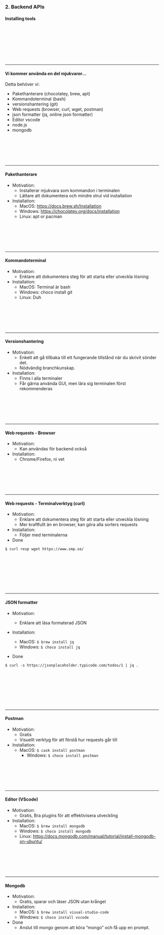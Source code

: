 ### 2. Backend APIs
#### Installing tools
&nbsp;

&nbsp;

&nbsp;

&nbsp;

---
#### Vi kommer använda en del mjukvaror...

Detta behöver vi:
* Pakethanterare (chocolatey, brew, apt)
* Kommandoterminal (bash)
* versionshantering (git)
* Web requests (browser, curl, wget, postman)
* json formatter (jq, online json formatter)
* Editor vscode
* node.js
* mongodb
&nbsp;

&nbsp;

&nbsp;

&nbsp;

---

#### Pakethanterare

* Motivation:
  * Installerar mjukvara som kommandon i terminalen
  * Lättare att dokumentera och mindre strul vid installation
* Installation:
  * MacOS: <a href="https://docs.brew.sh/Installation" target="blank">https://docs.brew.sh/Installation</a>
  * Windows: <a href="https://chocolatey.org/docs/installation" target="_blank">https://chocolatey.org/docs/installation</a>
  * Linux: apt or pacman
&nbsp;

&nbsp;

&nbsp;

&nbsp;

---
#### Kommandoterminal
* Motivation:
  * Enklare att dokumentera steg för att starta eller utveckla lösning
* Installation:
  * MacOS: Terminal är bash
  * Windows: choco install git
  * Linux: Duh
&nbsp;

&nbsp;

&nbsp;

&nbsp;

---
#### Versionshantering
* Motivation:
  * Enkelt att gå tillbaka till ett fungerande tillstånd när du skrivit sönder det.
  * Nödvändig branchkunskap.
* Installation:
  * Finns i alla terminaler
  * Får gärna använda GUI, men lära sig terminalen först rekommenderas
&nbsp;

&nbsp;

&nbsp;

&nbsp;

---
#### Web requests - Browser
* Motivation:
  * Kan användas för backend också
* Installation:
  * Chrome/Firefox, ni vet
&nbsp;

&nbsp;

&nbsp;

&nbsp;

---
#### Web requests - Terminalverktyg (curl)
* Motivation:
  * Enklare att dokumentera steg för att starta eller utveckla lösning
  * Mer kraftfullt än en browser, kan göra alla sorters requests
* Installation:
  * Följer med terminalerna
* Done
```
$ curl resp wget https://www.smp.se/
```			 
&nbsp;

&nbsp;

&nbsp;

&nbsp;

---
#### JSON formatter
* Motivation:
  * Enklare att läsa formaterad JSON
* Installation:
	* MacOS: ```$ brew install jq```
	* Windows: ```$ choco install jq```

* Done
```
$ curl -s https://jsonplaceholder.typicode.com/todos/1 | jq .
```			 
&nbsp;

&nbsp;

&nbsp;

&nbsp;

---
#### Postman
* Motivation:
  * Gratis 
  * Visuellt verktyg för att förstå hur requests går till
* Installation:
  * MacOS: ```$ cask install postman```		 
	* Windows: ```$ choco install postman```
&nbsp;

&nbsp;

&nbsp;

&nbsp;

---
#### Editor (VScode)
* Motivation:
  * Gratis, Bra plugins för att effektivisera utveckling
* Installation:
	* MacOS: ```$ brew install mongodb```
	* Windows: ```$ choco install mongodb```
	* Linux: <a href="https://docs.mongodb.com/manual/tutorial/install-mongodb-on-ubuntu/" target="_blank">https://docs.mongodb.com/manual/tutorial/install-mongodb-on-ubuntu/</a>
&nbsp;

&nbsp;

&nbsp;

&nbsp;

---	

#### Mongodb
* Motivation:
  * Gratis, sparar och läser JSON utan krångel
* Installation:
	* MacOS: ```$ brew install visual-studio-code```
	* Windows: ```$ choco install vscode```
* Done
  * Anslut till mongo genom att köra “mongo” och få upp en prompt.
